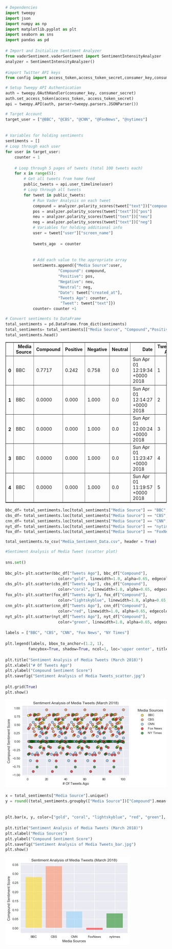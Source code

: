 

```python
# Dependencies
import tweepy
import json
import numpy as np
import matplotlib.pyplot as plt
import seaborn as sns
import pandas as pd

# Import and Initialize Sentiment Analyzer
from vaderSentiment.vaderSentiment import SentimentIntensityAnalyzer
analyzer = SentimentIntensityAnalyzer()

#import Twitter API keys
from config import access_token,access_token_secret,consumer_key,consumer_secret
```


```python
# Setup Tweepy API Authentication
auth = tweepy.OAuthHandler(consumer_key, consumer_secret)
auth.set_access_token(access_token, access_token_secret)
api = tweepy.API(auth, parser=tweepy.parsers.JSONParser())
```


```python
# Target Account
target_user = ["@BBC", "@CBS", "@CNN", "@FoxNews", "@nytimes"]


# Variables for holding sentiments
sentiments = []
# Loop through each user
for user in target_user:
    counter = 1
    
    # Loop through 5 pages of tweets (total 100 tweets each)
    for x in range(5):        
        # Get all tweets from home feed
        public_tweets = api.user_timeline(user)
        # Loop through all tweets
        for tweet in public_tweets:
            # Run Vader Analysis on each tweet
            compound = analyzer.polarity_scores(tweet["text"])["compound"]
            pos = analyzer.polarity_scores(tweet["text"])["pos"]
            neu = analyzer.polarity_scores(tweet["text"])["neu"]
            neg = analyzer.polarity_scores(tweet["text"])["neg"]
            # Variables for holding additional info
            user = tweet["user"]["screen_name"]
            
            tweets_ago  = counter


            # Add each value to the appropriate array
            sentiments.append({"Media Source":user,
                       "Compound": compound,
                       "Positive": pos,
                       "Negative": neu,
                       "Neutral": neg,
                       "Date": tweet["created_at"],
                       "Tweets Ago": counter,
                        "Tweet": tweet["text"]}) 
            counter= counter +1
```


```python
# Convert sentiments to DataFrame
total_sentiments = pd.DataFrame.from_dict(sentiments)
total_sentiments= total_sentiments[["Media Source", "Compound","Positive", "Negative","Neutral","Date","Tweets Ago","Tweet"]]
total_sentiments.head()
```




<div>
<style scoped>
    .dataframe tbody tr th:only-of-type {
        vertical-align: middle;
    }

    .dataframe tbody tr th {
        vertical-align: top;
    }

    .dataframe thead th {
        text-align: right;
    }
</style>
<table border="1" class="dataframe">
  <thead>
    <tr style="text-align: right;">
      <th></th>
      <th>Media Source</th>
      <th>Compound</th>
      <th>Positive</th>
      <th>Negative</th>
      <th>Neutral</th>
      <th>Date</th>
      <th>Tweets Ago</th>
      <th>Tweet</th>
    </tr>
  </thead>
  <tbody>
    <tr>
      <th>0</th>
      <td>BBC</td>
      <td>0.7717</td>
      <td>0.242</td>
      <td>0.758</td>
      <td>0.0</td>
      <td>Sun Apr 01 12:19:34 +0000 2018</td>
      <td>1</td>
      <td>RT @bbcweather: As the RAF celebrates 100 year...</td>
    </tr>
    <tr>
      <th>1</th>
      <td>BBC</td>
      <td>0.0000</td>
      <td>0.000</td>
      <td>1.000</td>
      <td>0.0</td>
      <td>Sun Apr 01 12:14:27 +0000 2018</td>
      <td>2</td>
      <td>Our favourite #AprilFoolsDay was when spaghett...</td>
    </tr>
    <tr>
      <th>2</th>
      <td>BBC</td>
      <td>0.0000</td>
      <td>0.000</td>
      <td>1.000</td>
      <td>0.0</td>
      <td>Sun Apr 01 12:00:24 +0000 2018</td>
      <td>3</td>
      <td>Could poetry be used as a form of therapy? htt...</td>
    </tr>
    <tr>
      <th>3</th>
      <td>BBC</td>
      <td>0.0000</td>
      <td>0.000</td>
      <td>1.000</td>
      <td>0.0</td>
      <td>Sun Apr 01 11:23:47 +0000 2018</td>
      <td>4</td>
      <td>RT @BBCOne: How not to prank your family this ...</td>
    </tr>
    <tr>
      <th>4</th>
      <td>BBC</td>
      <td>0.0000</td>
      <td>0.000</td>
      <td>1.000</td>
      <td>0.0</td>
      <td>Sun Apr 01 11:19:57 +0000 2018</td>
      <td>5</td>
      <td>RT @bbcpress: Julien lives! @TchekyKaryo repri...</td>
    </tr>
  </tbody>
</table>
</div>




```python
bbc_df= total_sentiments.loc[total_sentiments["Media Source"] == "BBC",:]
cbs_df= total_sentiments.loc[total_sentiments["Media Source"] == "CBS",:]
cnn_df= total_sentiments.loc[total_sentiments["Media Source"] == "CNN",:]
nyt_df= total_sentiments.loc[total_sentiments["Media Source"] == "nytimes",:]
fox_df= total_sentiments.loc[total_sentiments["Media Source"] == "FoxNews",:]
```


```python
total_sentiments.to_csv("Media_Sentiment_Data.csv", header = True)
```


```python
#Sentiment Analysis of Media Tweet (scatter plot)

sns.set()

bbc_plt= plt.scatter(bbc_df["Tweets Ago"], bbc_df["Compound"], 
                       color="gold", linewidth=1.0, alpha=0.65, edgecolors="black")
cbs_plt= plt.scatter(cbs_df["Tweets Ago"], cbs_df["Compound"], 
                       color="coral", linewidth=1.0, alpha=0.65, edgecolors="black")
fox_plt= plt.scatter(fox_df["Tweets Ago"], fox_df["Compound"], 
                       color="lightskyblue", linewidth=1.0, alpha=0.65, edgecolors="black")
cnn_plt= plt.scatter(cnn_df["Tweets Ago"], cnn_df["Compound"], 
                       color="red", linewidth=1.0, alpha=0.65, edgecolors="black")
nyt_plt= plt.scatter(nyt_df["Tweets Ago"], nyt_df["Compound"], 
                       color="green", linewidth=1.0, alpha=0.65, edgecolors="black")

labels = ["BBC", "CBS", "CNN", "Fox News", "NY Times"]

plt.legend(labels, bbox_to_anchor=(1.2, 1), 
          fancybox=True, shadow=True, ncol=1, loc='upper center', title="Media Sources")

plt.title("Sentiment Analysis of Media Tweets (March 2018)")
plt.xlabel("# Of Tweets Ago")
plt.ylabel("Compound Sentiment Score")
plt.savefig("Sentiment Analysis of Media Tweets_scatter.jpg")

plt.grid(True)
plt.show()
```


![png](output_6_0.png)



```python
x = total_sentiments["Media Source"].unique()
y = round((total_sentiments.groupby(["Media Source"])["Compound"].mean()),2)


plt.bar(x, y, color=["gold", "coral", "lightskyblue", "red", "green"], alpha=0.5, align="center")

plt.title("Sentiment Analysis of Media Tweets (March 2018)")
plt.xlabel("Media Sources")
plt.ylabel("Compound Sentiment Score")
plt.savefig("Sentiment Analysis of Media Tweets_bar.jpg")
plt.show()
```


![png](output_7_0.png)

